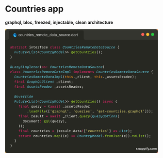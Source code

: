 # Countries app
**graphql, bloc, freezed, injectable, clean architecture**

![alt text](https://github.com/moohammed-gaber/flutter-clean-architecture-graphql/blob/master/github_readme/countries_remote_data_source_dart.png?raw=true)


